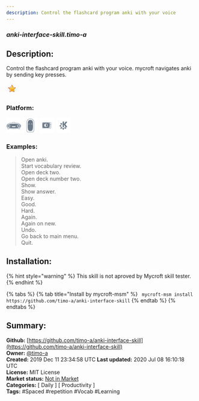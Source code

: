```yaml
---
description: Control the flashcard program anki with your voice
---
```


### _anki-interface-skill.timo-a_  
## Description:  
Control the flashcard program anki with your voice. mycroft navigates anki by sending key presses.  
  
![](../.gitbook/assets/star.png)  
  
### Platform:  
 ![Mark I](../.gitbook/assets/mark-1-icon.png)  ![Mark II](../.gitbook/assets/mark-2-icon.png)  ![Picroft](../.gitbook/assets/picroft-icon.png)  ![plasmoid](../.gitbook/assets/kde.png)   
### Examples:  
> Open anki.  
> Start vocabulary review.  
> Open deck two.  
> Open deck number two.  
> Show.  
> Show answer.  
> Easy.  
> Good.  
> Hard.  
> Again.  
> Again on new.  
> Undo.  
> Go back to main menu.  
> Quit.  
  
## Installation:  
{% hint style="warning" %}
This skill is not aproved by Mycroft skill tester.
{% endhint %}
    
{% tabs %}
{% tab title="Install by mycroft-msm" %}
``` mycroft-msm install https://github.com/timo-a/anki-interface-skill```
{% endtab %}
  {% endtabs %}
    
## Summary:  
**Github:** [https://github.com/timo-a/anki-interface-skill](https://github.com/timo-a/anki-interface-skill)  
**Owner:** [@timo-a](https://github.com/timo-a)  
**Created:** 2019 Dec 11 23:34:58 UTC  **Last updated:** 2020 Jul 08 16:10:18 UTC  
**License:** MIT License  
**Market status:** [Not in Market](https://market.mycroft.ai/skill/)  
**Categories:** [ Daily ] [ Productivity ]   
**Tags:** \#Spaced \#repetition \#Vocab \#Learning   
